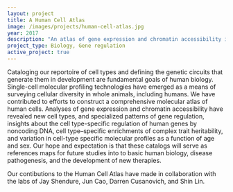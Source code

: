 ```yaml
---
layout: project
title: A Human Cell Atlas
image: /images/projects/human-cell-atlas.jpg
year: 2017
description: "An atlas of gene expression and chromatin accessibility in human cells"
project_type: Biology, Gene regulation
active_project: true
---
```


Cataloging our reportoire of cell types and defining the genetic circuits that generate them in development are fundamental goals of human biology. Single-cell molecular profiling technologies have emerged as a means of surveying cellular diversity in whole animals, including humans. We have contributed to efforts to construct a comprehensive molecular atlas of human cells. Analyses of gene expression and chromatin accessibility have revealed new cell types, and specialized patterns of gene regulation, insights about the cell type-specific regulation of human genes by noncoding DNA, cell type–specific enrichments of complex trait heritability, and variation in cell-type specific molecular profiles as a function of age and sex. Our hope and expectation is that these catalogs will serve as references maps for future studies into to basic human biology, disease pathogenesis, and the development of new therapies.

Our contibutions to the Human Cell Atlas have made in collaboration with the labs of Jay Shendure, Jun Cao, Darren Cusanovich, and Shin Lin.  

